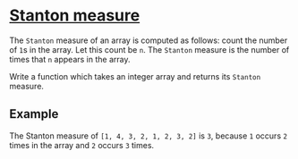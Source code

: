 # [Stanton measure](https://www.codewars.com/kata/stanton-measure "https://www.codewars.com/kata/59a1cdde9f922b83ee00003b")

The `Stanton` measure of an array is computed as follows: count the number of `1`s in the array. Let this count be `n`. The `Stanton` measure is the number of times that `n` appears in the array. 

Write a function which takes an integer array and returns its `Stanton` measure.

## Example

The Stanton measure of `[1, 4, 3, 2, 1, 2, 3, 2]` is `3`, because `1` occurs `2` times in the array and `2` occurs `3` times.